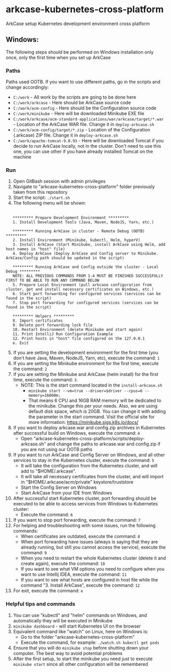 # arkcase-kubernetes-cross-platform
ArkCase setup Kubernetes development environment cross platform

## Windows:
The following steps should be performed on Windows installation only once, only the first time when you set up ArkCase

### Paths
Paths used OOTB. If you want to use different paths, go in the scripts and change accordingly:
- `C:/work` - All work by the scripts are going to be done here
- `C:/work/arkcase` - Here should be ArkCase source code
- `C:/work/acm-config` - Here should be the Configuration source code
- `C:/work/minikube` - Here will be downloaded Minikube EXE file
- `C:/work/arkcase/acm-standard-applications/war/arkcase/target/*.war` - Location of the ArkCase WAR file. Change it in `deploy-arkcase.sh`
- `C:/work/acm-config/target/*.zip` - Location of the Configuration (.arkcase) ZIP file. Change it in `deploy-arkcase.sh`
- `C:/work/apache-tomcat-9.0.93` - Here will be downloaded Tomcat if you decide to run ArkCase locally, not in the cluster. Don't need to use this one, you can use other if you have already installed Tomcat on the machine

### Run
1. Open GitBash session with admin privileges
2. Navigate to "arkcase-kubernetes-cross-platform" folder previously taken from this repository
3. Start the script: `./start.sh` 
4. The following menu will be shown:<br><br>
```
   ********* Prepare Development Environment *********
   1. Install Development Tools (Java, Maven, NodeJS, Yarn, etc.)
   
   ********* Running ArkCase in cluster - Remote Debug (OOTB) *********
   2. Install Environment (Minikube, kubectl, Helm, hyperV)
   3. Install ArkCase (Start Minikube, install ArkCase using Helm, add host names in "host" file)
   4. Deploy ArkCase (Deploy ArkCase and Config server to Minikube. ArkCase/Config path should be updated in the script)
   
   ********* Running ArkCase and Config outside the cluster - Local Debug *********
   NOTE: ALL PREVIOUS COMMANDS FROM 1-4 MUST BE FINISHED SUCCESSFULLY FIRST TO BE ABLE TO RUN ANY COMMAND BELOW
   5. Prepare Local Environment (pull arkcase configuration from cluster, get and install necessary certificates on Windows, etc.)
   6. Start port forwarding for configured services (services can be found in the script)
   7. Stop port forwarding for configured services (services can be found in the script)
   
   ********* Helpers *********
   8. Import certificates
   9. Delete port forwarding lock file
   10. Restart Environment (delete Minikube and start again)
   11. Print IntelliJ Run Configuration Example
   12. Print hosts in "host" file configured on the 127.0.0.1
   e. Exit
```
5. If you are setting the development environment for the first time (you don't have Java, Maven, NodeJS, Yarn, etc), execute the command: `1`
6. If you are setting the Minikube environment for the first time, execute the command: `2`
7. If you are setting the Minikube and ArkCase (helm install) for the first time, execute the command: `3`.
    - NOTE: This is the start command located in the `install-arkcase.sh`
      - `minikube start --vm=true --driver=$driver --cpus=6 --memory=16000m;`
      - That means 6 CPU and 16GB RAM memory will be dedicated to the minikube. Change this per your needs. Also, we are using default disk space, which is 20GB. You can change it with adding the parameter in the start command. Visit the official site for more information: <url>https://minikube.sigs.k8s.io/docs/</url>
8. If you want to deploy arkcase.war and config.zip archives in Kubernetes after successful build on Windows, execute the command: `4`
   - Open "arkcase-kubernetes-cross-platform/scripts/deploy-arkcase.sh" and change the paths to arkcase.war and config.zip if you are not using our OOTB paths
9. If you want to run ArkCase and Config Server on Windows, and all other services to stay in the Kubernetes cluster, execute the command: `5`<br>
   - It will take the configuration from the Kubernetes cluster, and will add to "$HOME/.arkcase".
   - It will take all necessary certificates from the cluster, and will import in "$HOME/.arkcase/acm/private" keystore/truststore
   - Start the Config Server on Windows
   - Start ArkCase from your IDE from Windows
10. After successful start Kubernetes cluster, port forwarding should be executed to be able to access services from Windows to Kubernetes cluster:
    - Execute the command: `6`
11. If you want to stop port forwarding, execute the command: `7`
12. For helping and troubleshooting with some issues, run the following commands:
    - When certificates are outdated, execute the command: `8`
    - When port forwarding have issues (always is saying that they are already running, but still you cannot access the service), execute the command: `9`
    - When you need to restart the whole Kubernetes cluster (delete it and create again), execute the command: `10`
    - If you want to see what VM options you need to configure when you want to use Intellij IDEA, execute the command: `11`
    - If you want to see what hosts are configured in host file while the command \"3. Install ArkCase\", execute the command: `12`
13. For exit, execute the command: `e`

### Helpful tips and commands
1. You can use "kubectl" and "helm" commands on Windows, and automatically they will be executed in Minikube
2. `minikube dashboard` - will start Kubernetes UI on the browser
3. Equivalent command like "watch" on Linux, here on Windows is:
   - Go to the folder "arkcase-kubernetes-cross-platform"
   - Execute the command, for example: `./watch.sh kubectl get pods`
4. Ensure that you will do `minikube stop` before shutting down your computer. The best way to avoid potential problems
5. After the first setup, to start the minikube you need just to execute `minikube start` since all other configuration will be remembered
